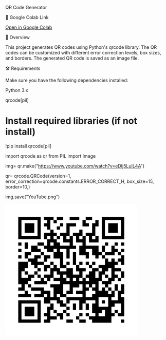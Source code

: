 QR Code Generator

🔗 Google Colab Link

[Open in Google Colab](https://colab.research.google.com/drive/1WN9GBOrycKPoP7j3hmM3TiEQMDqy4fKd?usp=sharing)



📌 Overview

This project generates QR codes using Python's qrcode library. The QR codes can be customized with different error correction levels, box sizes, and borders. The generated QR code is saved as an image file.

🛠️ Requirements

Make sure you have the following dependencies installed:

Python 3.x

qrcode[pil]


# Install required libraries (if not install)
!pip install qrcode[pil]

import qrcode as qr
from PIL import Image

img= qr.make("https://www.youtube.com/watch?v=eDIj5LuIL4A")

qr= qrcode.QRCode(version=1,
error_correction=qrcode.constants.ERROR_CORRECT_H,
box_size=15, border=10,)

img.save("YouTube.png")



![QR Code](Youtube.png)
